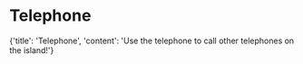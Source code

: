 
# Telephone

{'title': 'Telephone', 'content': 'Use the telephone to call other telephones on the island!'}
